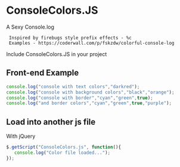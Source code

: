 # ConsoleColors.JS
A Sexy Console.log

     Inspired by firebugs style prefix effects - %c
     Examples - https://coderwall.com/p/fskzdw/colorful-console-log
   
Include ConsoleColors.JS in your project 
## Front-end Example  
   
```javascript 
console.log("console with text colors","darkred");
console.log("console with background colors","black","orange");
console.log("console with border","cyan","green",true);
console.log("and border colors","cyan","green",true,"purple");

```

## Load into another js file  
With jQuery
   
```javascript 
$.getScript("ConsoleColors.js", function(){
   console.log("Color file loaded...");
});
```





